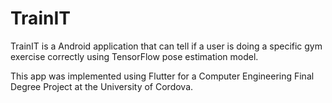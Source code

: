 # TrainIT
TrainIT is a Android application that can tell if a user is doing a specific gym exercise correctly using TensorFlow pose estimation model.   

This app was implemented using Flutter for a Computer Engineering Final Degree Project at the University of Cordova.
